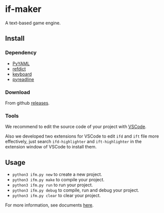# if-maker

A text-based game engine.

## Install

### Dependency

- [PyYAML](https://pypi.org/project/PyYAML/)
- [refdict](https://pypi.org/project/refdict/)
- [keyboard](https://pypi.org/project/keyboard/)
- [pyreadline](https://pypi.org/project/pyreadline/)

### Download

From github [releases](https://github.com/DiscreteTom/if-maker/releases).

### Tools

We recommend to edit the source code of your project with [VSCode](https://code.visualstudio.com/).

Also we developed two extensions for VSCode to edit `ifd` and `ift` file more effectively, just search `ifd-highlighter` and `ift-highlighter` in the extension window of VSCode to install them.

## Usage

- `python3 ifm.py new` to create a new project.
- `python3 ifm.py make` to compile your project.
- `python3 ifm.py run` to run your project.
- `python3 ifm.py debug` to compile, run and debug your project.
- `python3 ifm.py clear` to clear your project.

For more information, see documents [here](https://github.com/DiscreteTom/if-maker/tree/master/documents).
